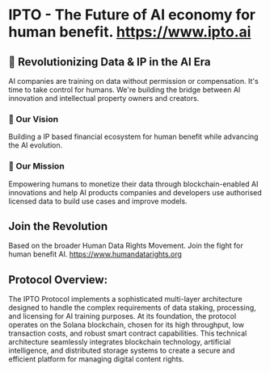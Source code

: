 # IPTO - The Future of AI economy for human benefit. https://www.ipto.ai

## 🌟 Revolutionizing Data & IP in the AI Era

AI companies are training on data without permission or compensation. It's time to take control for humans. We're building the bridge between AI innovation and intellectual property owners and creators.

### 🎯 Our Vision
Building a IP based financial ecosystem for human benefit while advancing the AI evolution.

### 🚀 Our Mission
Empowering humans to monetize their data through blockchain-enabled AI innovations and help AI products companies and developers use authorised licensed data to build use cases and improve models.

## Join the Revolution
Based on the broader Human Data Rights Movement. Join the fight for human benefit AI. https://www.humandatarights.org

## Protocol Overview:

The IPTO Protocol implements a sophisticated multi-layer architecture designed to handle the complex requirements of data staking, processing, and licensing for AI training purposes. At its foundation, the protocol operates on the Solana blockchain, chosen for its high throughput, low transaction costs, and robust smart contract capabilities. This technical architecture seamlessly integrates blockchain technology, artificial intelligence, and distributed storage systems to create a secure and efficient platform for managing digital content rights.
